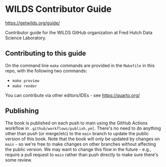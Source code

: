 # WILDS Contributor Guide

<https://getwilds.org/guide/>

Contributor guide for the WILDS GitHub organization at Fred Hutch Data Science Laboratory.

## Contributing to this guide

On the command line `make` commands are provided in the `Makefile` in this repo, with the following two commands:

- `make preview`
- `make render`

You can contribute via other editors/IDEs - see https://quarto.org/

## Publishing

The book is published on each push to main using the GitHub Actions workflow in `.github/workflows/publish.yml`. There's no need to do anything other than push (or merge/etc) to the `main` branch to update the public version of this book. Note that the book will only be updated by changes on `main` - so we're free to make changes on other branches without affecting the public version. We may want to change this flow in the future - e.g., require a pull request to `main` rather than push directly to make sure there's some review.
